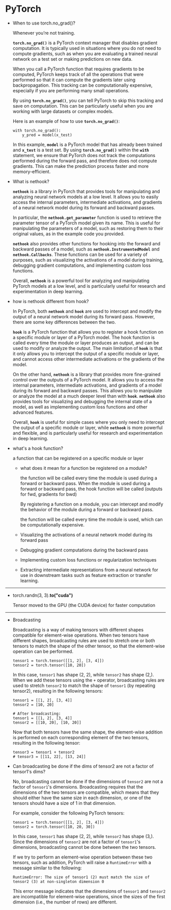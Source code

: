 # PyTorch

- When to use torch.no_grad()?
    
    Whenever you’re not training.
    
    **`torch.no_grad()`** is a PyTorch context manager that disables gradient computation. It is typically used in situations where you do not need to compute gradients, such as when you are evaluating a trained neural network on a test set or making predictions on new data.
    
    When you call a PyTorch function that requires gradients to be computed, PyTorch keeps track of all the operations that were performed so that it can compute the gradients later using backpropagation. This tracking can be computationally expensive, especially if you are performing many small operations.
    
    By using **`torch.no_grad()`**, you can tell PyTorch to skip this tracking and save on computation. This can be particularly useful when you are working with large datasets or complex models.
    
    Here is an example of how to use **`torch.no_grad()`**:
    
    ```
    with torch.no_grad():
        y_pred = model(x_test)
    ```
    
    In this example, **`model`** is a PyTorch model that has already been trained and **`x_test`** is a test set. By using **`torch.no_grad()`** within the **`with`** statement, we ensure that PyTorch does not track the computations performed during the forward pass, and therefore does not compute gradients. This can make the prediction process faster and more memory-efficient.
    
- What is nethook?
    
    **`nethook`** is a library in PyTorch that provides tools for manipulating and analyzing neural network models at a low level. It allows you to easily access the internal parameters, intermediate activations, and gradients of a neural network model during its forward and backward passes.
    
    In particular, the **`nethook.get_parameter`** function is used to retrieve the parameter tensor of a PyTorch model given its name. This is useful for manipulating the parameters of a model, such as restoring them to their original values, as in the example code you provided.
    
    **`nethook`** also provides other functions for hooking into the forward and backward passes of a model, such as **`nethook.InstrumentedModel`** and **`nethook.Callbacks`**. These functions can be used for a variety of purposes, such as visualizing the activations of a model during training, debugging gradient computations, and implementing custom loss functions.
    
    Overall, **`nethook`** is a powerful tool for analyzing and manipulating PyTorch models at a low level, and is particularly useful for research and experimentation in deep learning.
    
- how is nethook different from hook?
    
    In PyTorch, both **`nethook`** and **`hook`** are used to intercept and modify the output of a neural network model during its forward pass. However, there are some key differences between the two.
    
    **`hook`** is a PyTorch function that allows you to register a hook function on a specific module or layer of a PyTorch model. The hook function is called every time the module or layer produces an output, and can be used to modify or analyze the output. The main limitation of **`hook`** is that it only allows you to intercept the output of a specific module or layer, and cannot access other intermediate activations or the gradients of the model.
    
    On the other hand, **`nethook`** is a library that provides more fine-grained control over the outputs of a PyTorch model. It allows you to access the internal parameters, intermediate activations, and gradients of a model during its forward and backward passes. This allows you to manipulate or analyze the model at a much deeper level than with **`hook`**. **`nethook`** also provides tools for visualizing and debugging the internal state of a model, as well as implementing custom loss functions and other advanced features.
    
    Overall, **`hook`** is useful for simple cases where you only need to intercept the output of a specific module or layer, while **`nethook`** is more powerful and flexible, and is particularly useful for research and experimentation in deep learning.
    
- what's a hook function?
    
    a function that can be registered on a specific module or layer 
    
    - what does it mean for a function be registered on a module?
        
        the function will be called every time the module is used during a forward or backward pass. When the module is used during a forward or backward pass, the hook function will be called (outputs for fwd, gradients for bwd)
        
        By registering a function on a module, you can intercept and modify the behavior of the module during a forward or backward pass.
        
        the function will be called every time the module is used, which can be computationally expensive.
        
    - Visualizing the activations of a neural network model during its forward pass
    - Debugging gradient computations during the backward pass
    - Implementing custom loss functions or regularization techniques
    - Extracting intermediate representations from a neural network for use in downstream tasks such as feature extraction or transfer learning.

---

- torch.randn(3, 3).**to("cuda")**
    
    Tensor moved to the GPU (the CUDA device) for faster computation
    

---

- Broadcasting
    
    Broadcasting is a way of making tensors with different shapes compatible for element-wise operations. When two tensors have different shapes, broadcasting rules are used to stretch one or both tensors to match the shape of the other tensor, so that the element-wise operation can be performed.
    
    ```
    tensor1 = torch.tensor([[1, 2], [3, 4]])
    tensor2 = torch.tensor([10, 20])
    ```
    
    In this case, `tensor1` has shape (2, 2), while `tensor2` has shape (2,). When we add these tensors using the `+` operator, broadcasting rules are used to stretch `tensor2` to match the shape of `tensor1` (by repeating tensor2), resulting in the following tensors:
    
    ```
    tensor1 = [[1, 2], [3, 4]]
    tensor2 = [10, 20]
    
    # After broadcasting:
    tensor1 = [[1, 2], [3, 4]]
    tensor2 = [[10, 20], [10, 20]]
    ```
    
    Now that both tensors have the same shape, the element-wise addition is performed on each corresponding element of the two tensors, resulting in the following tensor:
    
    ```
    tensor3 = tensor1 + tensor2
    # tensor3 = [[11, 22], [13, 24]]
    ```
    
- Can broadcasting be done if the dims of tensor2 are not a factor of tensor1's dims?
    
    No, broadcasting cannot be done if the dimensions of `tensor2` are not a factor of `tensor1`'s dimensions. Broadcasting requires that the dimensions of the two tensors are compatible, which means that they should either have the same size in each dimension, or one of the tensors should have a size of 1 in that dimension.
    
    For example, consider the following PyTorch tensors:
    
    ```
    tensor1 = torch.tensor([[1, 2], [3, 4]])
    tensor2 = torch.tensor([10, 20, 30])
    ```
    
    In this case, `tensor1` has shape (2, 2), while `tensor2` has shape (3,). Since the dimensions of `tensor2` are not a factor of `tensor1`'s dimensions, broadcasting cannot be done between the two tensors.
    
    If we try to perform an element-wise operation between these two tensors, such as addition, PyTorch will raise a `RuntimeError` with a message similar to the following:
    
    ```
    RuntimeError: The size of tensor1 (2) must match the size of tensor2 (3) at non-singleton dimension 0
    ```
    
    This error message indicates that the dimensions of `tensor1` and `tensor2` are incompatible for element-wise operations, since the sizes of the first dimension (i.e., the number of rows) are different.